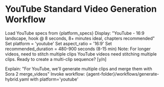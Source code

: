 # YouTube Standard Video Generation Workflow

<workflow>

<step n="1" goal="YouTube setup">
<action>Load YouTube specs from {platform_specs}</action>
<action>Display: "YouTube - 16:9 landscape, hook @ 8 seconds, 8+ minutes ideal, chapters recommended"</action>
<action>Set platform = 'youtube'</action>
<action>Set aspect_ratio = '16:9'</action>
<action>Set recommended_duration = 480-900 seconds (8-15 min)</action>
<action>Note: For longer videos, need to stitch multiple clips</action>
</step>

<step n="2" goal="Video strategy">
<ask>YouTube videos need stitching multiple clips. Ready to create a multi-clip sequence? [y/n]</ask>

<action>Explain: "For YouTube, we'll generate multiple clips and merge them with Sora 2 merge_videos"</action>
<action>Invoke workflow: {agent-folder}/workflows/generate-hybrid.yaml with platform='youtube'</action>

</step>

</workflow>
